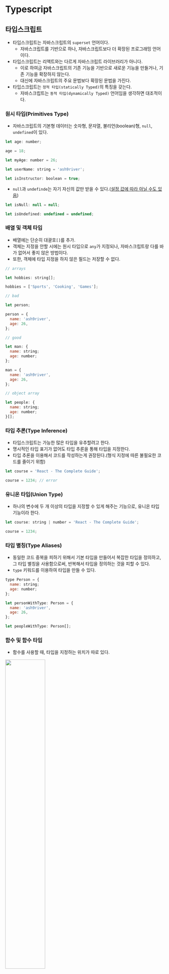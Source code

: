 # Typescript

## 타입스크립트

- 타입스크립트는 자바스크립트의 `superset` 언어이다.
  - 자바스크립트를 기반으로 하나, 자바스크립트보다 더 확장된 프로그래밍 언어이다.
- 타입스크립트는 리액트와는 다르게 자바스크립트 라이브러리가 아니다.
  - 이로 하여금 자바스크립트의 기존 기능을 기반으로 새로운 기능을 만들거나, 기존 기능을 확장하지 않는다.
  - 대신에 자바스크립트의 주요 문법보다 확장된 문법을 가진다. 
- 타입스크립트는 `정적 타입(statically Typed)`의 특징을 갖는다.
  - 자바스크립트는 `동적 타입(dynamically Typed)` 언어임을 생각하면 대조적이다. 

### 원시 타입(Primitives Type)

- 자바스크립트의 기본형 데이터는 숫자형, 문자열, 불리언(boolean)형, `null`, `undefined`이 있다.

```javascript
let age: number;

age = 18;

let myAge: number = 26;

let userName: string = 'ash9river';

let isInstructor: boolean = true;
```

- `null`과 `undefinde`는 자기 자신의 값만 받을 수 있다.([설정 값에 따라 아닐 수도 있음](https://yamoo9.gitbook.io/typescript/types/null-undefined))

```javascript
let isNull: null = null;

let isUndefined: undefined = undefined;
```

### 배열 및 객체 타입

- 배열에는 단순히 대괄호`[]`를 추가.
- 객체는 지정을 안할 시에는 원시 타입으로 `any`가 지정되나, 자바스크립트랑 다를 바가 없어서 좋지 않은 방법이다.
- 또한, 객체에 타입 지정을 하지 않은 필드는 저장할 수 없다.

```javascript
// arrays

let hobbies: string[];

hobbies = ['Sports', 'Cooking', 'Games'];

// bad

let person;

person = {
  name: 'ash9river',
  age: 26,
};

// good

let man: {
  name: string;
  age: number;
};

man = {
  name: 'ash9river',
  age: 26,
};

// object array

let people: {
  name: string;
  age: number;
}[];
``` 

### 타입 추론(Type Inference)

- 타입스크립트는 가능한 많은 타입을 유추할려고 한다.
- 명시적인 타입 표기가 없어도 타입 추론을 통해 타입을 지정한다.
- 타입 추론을 이용해서 코드를 작성하는게 권장된다.(형식 지정에 따른 불필요한 코드를 줄이기 위함)

```javascript
let course = 'React - The Complete Guide';

course = 1234; // error
```

### 유니온 타입(Union Type)

- 하나의 변수에 두 개 이상의 타입을 지정할 수 있게 해주는 기능으로, 유니온 타입 기능이라 한다.

```javascript
let course: string | number = 'React - The Complete Guide';

course = 1234;
```

### 타입 별칭(Type Aliases)

- 동일한 코드 중복을 피하기 위해서 기본 타입을 만들어서 복잡한 타입을 정의하고, 그 타입 별칭을 사용함으로써, 반복해서 타입을 정의하는 것을 피할 수 있다.
- `type` 키워드를 이용하여 타입을 만들 수 있다.

```javascript
type Person = {
  name: string;
  age: number;
};

let personWithType: Person = {
  name: 'ash9river',
  age: 26,
};

let peopleWithType: Person[];
```

### 함수 및 함수 타입

- 함수를 사용할 때, 타입을 지정하는 위치가 따로 있다.

<img height="50%" width="50%" src="https://github.com/ash9river/React-Learned/assets/121378532/22408962-e38b-43e1-8669-84de0fa82170" />

- 이 이미지에서는 타입 추론을 통해 함수에 타입이 지정되었다.

```javascript
// Function with Type Inference
function add(a: number, b: number) {
  return a + b;
}

// Function without Type Inference
function add(a: number, b: number): number {
  return a + b;
}
```

- 타입스크립트가 타입을 추론하기 때문에 함수에 명시적으로 타입을 지정할 필요는 없다.
- 그렇지만 함수에서 타입을 사용할 때, 매개변수의 타입뿐만이 아니라 반환값의 타입도 생각은 하는 것이 필요하다.

- 만약 반환값이 없는 함수가 있다면, 그 함수는 `void`를 타입으로 갖는다. 
  - 이 함수의 반환 값을 받아서 작업하려면 `undefined` 타입으로 값을 받아야 한다.
- `void`는 함수에만 있는 특수한 타입으로 반환값이 없는 함수의 반환 타입으로 사용된다.

### 제네릭(Generic)

- 제네릭은 타입스크립트에서 함수, 클래스, 인터페이스 등을 정의할 때 타입을 파라미터화하는 기능이다.
- 이를 통해 함수나 클래스를 사용할 때 원하는 타입을 동적으로 지정할 수 있다. 
- 다음과 같은 코드가 있다고 생각해보자.

```javascript
function insertAtBeginning(array: any[], value: any) {
  const newArray = [value, ...array];

  return newArray;
}

const demoArray = [1, 2, 3];

const updatedArray = insertAtBeginning(demoArray, -1);
```

- 이 코드의 문제점은 `updatedArray`에 추론된 배열의 타입이 `any`라는 것이다.
  - 타입스크립트에서는 이 배열에 `number`만 들어있다는 것을 인식하지 못하였기 때문에, 타입스크립트는 이 배열을 제대로 지원할 수 없다.
    - 함수의 반환형이 `any`이어서 어떤 타입이든 받을 수 있지만, 실제로 함수가 반환할 때 어떤 타입인지에 대한 정보는 잃게 된다. 

<img heigth="50%" width="50%" src="https://github.com/ash9river/React-Learned/assets/121378532/0bc9b410-a9fd-458b-8155-e66b338b2ea2" />

- 제네릭 타입을 정의함으로써, 해결할 수 있다.
- 함수의 이름과 매개변수 사이에 `<>`를 추가하고, 식별자로 `Type`의 `T`를 따서 사용한다.(식별자는 다르게 지정해도 된다.)
   - 이를 `generic type placeholder`라고 한다.

```javascript
function insertAtBeginning<T>(array: T[], value: T) {
  const newArray = [value, ...array];

  return newArray;
}

const demoArray = [1, 2, 3];

const updatedArray = insertAtBeginning(demoArray, -1);
```

<img height="50%" width="50%" src="https://github.com/ash9river/React-Learned/assets/121378532/c6d668d7-9e2b-4a77-8bbc-76bdf152b22e" />

<img height="50%" width="50%" src="https://github.com/ash9river/React-Learned/assets/121378532/daf544f7-f834-41b9-b7d7-5a6ddbc57fdd" />

- 결과적으로 제네릭 타입을 통해 `any` 타입이 아니라 `number[]` 타입임을 제대로 추론할 수 있게 된다.
- 자유롭게 어떤 타입이든 사용할 수 있지만, 특정 타입을 이용해 해당 함수를 실행하면, 그 해당 특정 타입으로 고정되어서 동작한다.

<img height="50%" width="50%" src="https://github.com/ash9river/React-Learned/assets/121378532/f4e3838f-6ad5-49bd-a902-4491ce4a2e7b" />

> ❗ 함수 작성을 할 때, 제네릭 타입을 사용하면 유연성과 타입 안정성을 높여준다. 

#### 제네릭 자세한 설명

- 다음과 같은 코드가 있다고 생각해보자.

```javascript
let thisIsNumbers: number[] = [1, 2, 3];
```

- `thisIsNumbers`의 타입은 `number[]`이다.
- `number[]`은 타입스크립트의 표기법으로써 숫자의 배열이라 정의된다.
- 그러나, 이 `nubmer[]` 표기법은 `Syntax Sugar`이다.
  - `Syntax Sugar`란 여기서 코드를 읽는 사람 또는 작성하는 사람을 위해 편하게 디자인 된 문법이라는 뜻이다. 
- 이 `number[]`의 실제 타입은 `Array`이다.
  - 모든 배열은 `Array` 타입이다. 
- 그러므도 상기 코드도 하단의 방식으로 작성할 수 있다.

```javascript
let thisIsNumbers: Array<number> = [1, 2, 3];
```

- 이 코드를 통해, `generic type placeholder`에서 `<T>`가 작성자가 스스로 자신만의 타입을 만드는 것이 아니라 타입스크립트에게 실제 타입이 해당 유형을 대표한다는 것을 알 수 있다.




